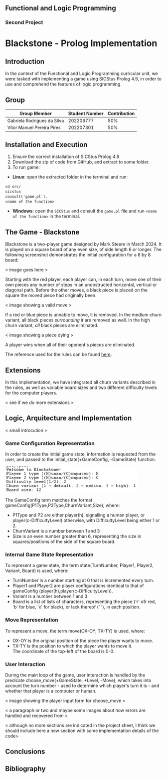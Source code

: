 ## Functional and Logic Programming 
### Second Project
# Blackstone - Prolog Implementation

## Introduction

In the context of the Functional and Logic Programming curricular unit, we were tasked with implementing a game using SICStus Prolog 4.9, in order to use and comprehend the features of logic programming. 

## Group

|Group Member | Student Number | Contribution |
|---|---|---|
| Gabriela Rodrigues da Silva | 202206777 | 50% |
| Vítor Manuel Pereira Pires | 202207301 | 50% |

## Installation and Execution

1) Ensure the correct installation of SICStus Prolog 4.9.
2) Download the zip of code from GitHub, and extract to some folder.
3) To run game:
- **Linux**: open the extracted folder in the terminal and run:
```
cd src/
sicstus
consult('game.pl').
<name of the function>
```
- **Windows**: open the `SICStus` and consult the `game.pl` file and run `<name of the function>` in the terminal.


## The Game - Blackstone
Blackstone is a two-player game designed by Mark Steere in March 2024. It is played on a square board of any even size, of side length 6 or longer. The following screenshot demonstrates the initial configuration for a 8 by 8 board:

< image goes here >

Starting with the red player, each player can, in each turn, move one of their own pieces any number of steps in an unobstructed horizontal, vertical or diagonal path. Before the other moves, a black piece is placed on the square the moved piece had originally been.

< image showing a valid move >

If a red or blue piece is unnable to move, it is removed. In the medium churn variant, all black pieces _surrounding it_ are removed as well. In the high churn variant, _all_ black pieces are eliminated.

< image showing a piece dying >

A player wins when all of their oponent's pieces are eliminated. 

The reference used for the rules can be found [here](https://www.marksteeregames.com/Blackstone_rules.pdf).

## Extensions

In this implementation, we have integrated all churn variants described in the rules, as well as variable board sizes and two different difficulty levels for the computer players.

< see if we do more extensions >

## Logic, Arquitecture and Implementation

< small introcution >

### Game Configuration Representation

In order to create the initial game state, information is requested from the user, and passed to the initial_state(+GameConfig, -GameState) function.

![Initialization form](imgs/init_form.png)

The GameConfig term matches the format gameConfig(P1Type,P2Type,ChurnVariant,Size), where:
   - P1Type and P2 are either player(h), signalling a human player, or player(c-DifficultyLevel) otherwise, with DifficultyLevel being either 1 or 2.
   - ChurnVariant is a number between 1 and 3
   - Size is an even number greater than 6, representing the size in squares/positions of the side of the square board.

### Internal Game State Representation

To represent a game state, the term state(TurnNumber, Player1, Player2, Variant, Board) is used, where:
   - TurnNumber is a number starting at 0 that is incremented every turn.
   - Player1 and Player2 are player configurations identical to that of gameConfig (player(h),player(c-DifficultyLevel)).
   - Variant is a number between 1 and 3.
   - Board is a list of lists of characters, representing the piece ('r' ofr red, 'b' for blue, 'x' for black), or lack thereof (' '), in each position.

### Move Representation

To represent a move, the term move(OX-OY, TX-TY) is used, where:
   - OX-OY is the original position of the piece the player wants to move.
   - TX-TY is the position to which the player wants to move it.  
The coordinate of the top-left of the board is 0-0.

### User Interaction

During the main loop of the game, user interaction is handled by the predicate choose_move(+GameState, +Level, -Move), which takes into account the turn number - used to determine which player's turn it is - and whether that player is a computer or human.


< image showing the player input form for choose_move >



< a paragraph or two and maybe some images about how errors are handled and recovered from >






< although no more sections are indicated in the project sheet, I think we should include here a new section with some implementation details of the code>

## Conclusions



## Bibliography